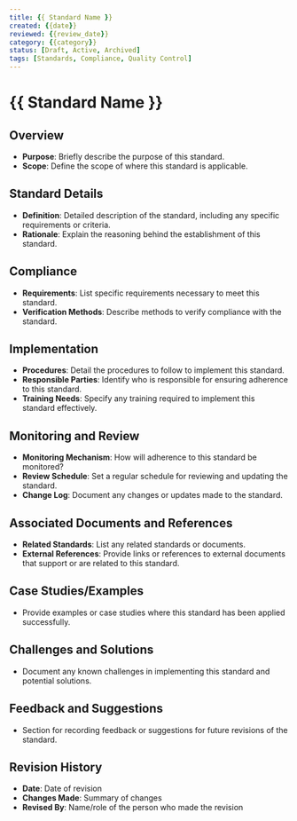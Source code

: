 ```yaml
---
title: {{ Standard Name }}
created: {{date}}
reviewed: {{review_date}}
category: {{category}}
status: [Draft, Active, Archived]
tags: [Standards, Compliance, Quality Control]
---
```


# {{ Standard Name }}

## Overview
- **Purpose**: Briefly describe the purpose of this standard.
- **Scope**: Define the scope of where this standard is applicable.

## Standard Details
- **Definition**: Detailed description of the standard, including any specific requirements or criteria.
- **Rationale**: Explain the reasoning behind the establishment of this standard.

## Compliance
- **Requirements**: List specific requirements necessary to meet this standard.
- **Verification Methods**: Describe methods to verify compliance with the standard.

## Implementation
- **Procedures**: Detail the procedures to follow to implement this standard.
- **Responsible Parties**: Identify who is responsible for ensuring adherence to this standard.
- **Training Needs**: Specify any training required to implement this standard effectively.

## Monitoring and Review
- **Monitoring Mechanism**: How will adherence to this standard be monitored?
- **Review Schedule**: Set a regular schedule for reviewing and updating the standard.
- **Change Log**: Document any changes or updates made to the standard.

## Associated Documents and References
- **Related Standards**: List any related standards or documents.
- **External References**: Provide links or references to external documents that support or are related to this standard.

## Case Studies/Examples
- Provide examples or case studies where this standard has been applied successfully.

## Challenges and Solutions
- Document any known challenges in implementing this standard and potential solutions.

## Feedback and Suggestions
- Section for recording feedback or suggestions for future revisions of the standard.

## Revision History
- **Date**: Date of revision
- **Changes Made**: Summary of changes
- **Revised By**: Name/role of the person who made the revision
